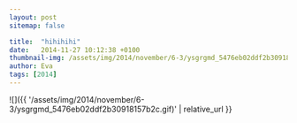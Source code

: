 ```yaml
---
layout: post
sitemap: false

title:  "hihihihi"
date:   2014-11-27 10:12:38 +0100
thumbnail-img: /assets/img/2014/november/6-3/ysgrgmd_5476eb02ddf2b30918157b2c.gif
author: Eva
tags: [2014]
---
```




![]({{ '/assets/img/2014/november/6-3/ysgrgmd_5476eb02ddf2b30918157b2c.gif)'  | relative_url }}

